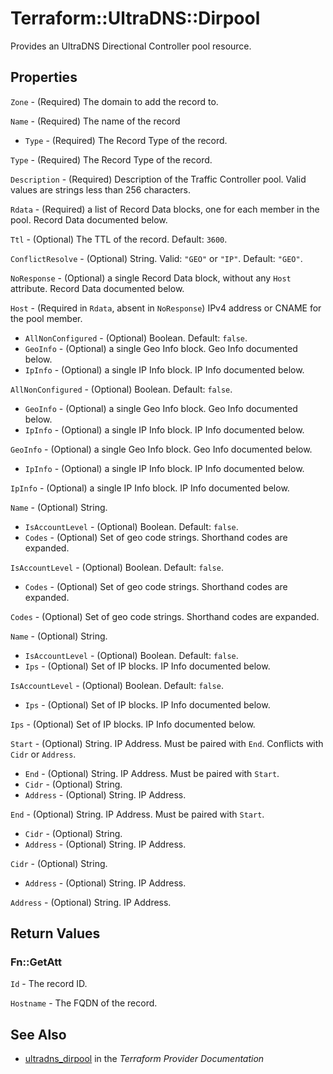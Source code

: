# Terraform::UltraDNS::Dirpool

Provides an UltraDNS Directional Controller pool resource.

## Properties

`Zone` - (Required) The domain to add the record to.

`Name` - (Required) The name of the record
- `Type` - (Required) The Record Type of the record.

`Type` - (Required) The Record Type of the record.

`Description` - (Required) Description of the Traffic Controller pool. Valid values are strings less than 256 characters.

`Rdata` - (Required) a list of Record Data blocks, one for each member in the pool. Record Data documented below.

`Ttl` - (Optional) The TTL of the record. Default: `3600`.

`ConflictResolve` - (Optional) String. Valid: `"GEO"` or `"IP"`. Default: `"GEO"`.

`NoResponse` - (Optional) a single Record Data block, without any `Host` attribute. Record Data documented below.

`Host` - (Required in `Rdata`, absent in `NoResponse`) IPv4 address or CNAME for the pool member.
- `AllNonConfigured` - (Optional) Boolean. Default: `false`.
- `GeoInfo` - (Optional) a single Geo Info block. Geo Info documented below.
- `IpInfo` - (Optional) a single IP Info block. IP Info documented below.

`AllNonConfigured` - (Optional) Boolean. Default: `false`.
- `GeoInfo` - (Optional) a single Geo Info block. Geo Info documented below.
- `IpInfo` - (Optional) a single IP Info block. IP Info documented below.

`GeoInfo` - (Optional) a single Geo Info block. Geo Info documented below.
- `IpInfo` - (Optional) a single IP Info block. IP Info documented below.

`IpInfo` - (Optional) a single IP Info block. IP Info documented below.

`Name` - (Optional) String.
- `IsAccountLevel` - (Optional) Boolean. Default: `false`.
- `Codes` - (Optional) Set of geo code strings. Shorthand codes are expanded.

`IsAccountLevel` - (Optional) Boolean. Default: `false`.
- `Codes` - (Optional) Set of geo code strings. Shorthand codes are expanded.

`Codes` - (Optional) Set of geo code strings. Shorthand codes are expanded.

`Name` - (Optional) String.
- `IsAccountLevel` - (Optional) Boolean. Default: `false`.
- `Ips` - (Optional) Set of IP blocks. IP Info documented below.

`IsAccountLevel` - (Optional) Boolean. Default: `false`.
- `Ips` - (Optional) Set of IP blocks. IP Info documented below.

`Ips` - (Optional) Set of IP blocks. IP Info documented below.

`Start` - (Optional) String. IP Address. Must be paired with `End`. Conflicts with `Cidr` or `Address`.
- `End` - (Optional) String. IP Address. Must be paired with `Start`.
- `Cidr` - (Optional) String.
- `Address` - (Optional) String. IP Address.

`End` - (Optional) String. IP Address. Must be paired with `Start`.
- `Cidr` - (Optional) String.
- `Address` - (Optional) String. IP Address.

`Cidr` - (Optional) String.
- `Address` - (Optional) String. IP Address.

`Address` - (Optional) String. IP Address.


## Return Values

### Fn::GetAtt

`Id` - The record ID.

`Hostname` - The FQDN of the record.

## See Also

* [ultradns_dirpool](https://www.terraform.io/docs/providers/ultradns/r/dirpool.html) in the _Terraform Provider Documentation_